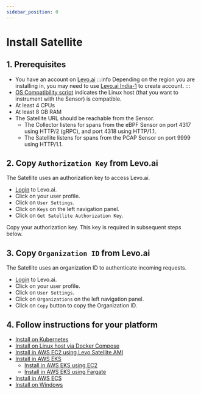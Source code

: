 ```yaml
---
sidebar_position: 0
---
```


# Install Satellite

## 1. Prerequisites
- You have an account on [Levo.ai](https://app.levo.ai/login)
:::info
Depending on the region you are installing in, you may need to use [Levo.ai India-1](https://app.india-1.levo.ai/login) to create account.
:::
- [OS Compatibility script](/guides/general/os-compat-check.mdx) indicates the Linux host (that you want to instrument with the Sensor) is compatible.
- At least 4 CPUs
- At least 8 GB RAM
- The Satellite URL should be reachable from the Sensor.
  - The Collector listens for spans from the eBPF Sensor on port 4317 using HTTP/2 (gRPC), and port 4318 using HTTP/1.1. 
  - The Satellite listens for spans from the PCAP Sensor on port 9999 using HTTP/1.1.

## 2. Copy `Authorization Key` from Levo.ai

The Satellite uses an authorization key to access Levo.ai.

- [Login](https://app.levo.ai/login) to Levo.ai.
- Click on your user profile.
- Click on `User Settings`.
- Click on `Keys` on the left navigation panel.
- Click on `Get Satellite Authorization Key`.

Copy your authorization key. This key is required in subsequent steps below.

## 3. Copy `Organization ID` from Levo.ai

The Satellite uses an organization ID to authenticate incoming requests.

- [Login](https://app.levo.ai/login) to Levo.ai.
- Click on your user profile.
- Click on `User Settings`.
- Click on `Organizations` on the left navigation panel.
- Click on `Copy` button to copy the Organization ID.


## 4. Follow instructions for your platform
- [Install on Kubernetes](satellite-kubernetes.mdx)
- [Install on Linux host via Docker Compose](satellite-docker.mdx)
- [Install in AWS EC2 using Levo Satellite AMI](satellite-ami-aws-ec2.mdx)
- [Install in AWS EKS](satellite-aws-eks.md)
  - [Install in AWS EKS using EC2](satellite-aws-ecs.mdx)
  - [Install in AWS EKS using Fargate](satellite-aws-eks-fargate.md)
- [Install in AWS ECS](satellite-aws-ecs.mdx)
- [Install on Windows](satellite-windows.mdx)

